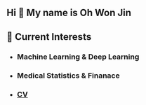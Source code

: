 
<!--
**keepproceeding/keepproceeding** is a ✨ _special_ ✨ repository because its `README.md` (this file) appears on your GitHub profile.

Here are some ideas to get you started:

- 🔭 I’m currently working on ...
- 🌱 I’m currently learning ...
- 👯 I’m looking to collaborate on ...
- 🤔 I’m looking for help with ...
- 💬 Ask me about ...
- 📫 How to reach me: ...
- 😄 Pronouns: ...
- ⚡ Fun fact: ...
-->
## Hi :wave: My name is Oh Won Jin
## 🌱 Current Interests

- ### Machine Learning & Deep Learning

- ### Medical Statistics & Finanace

- ### [CV](https://www.notion.so/Won-Jin-Oh-749b5927eb264b22a3ac5a02bd4d6179)

